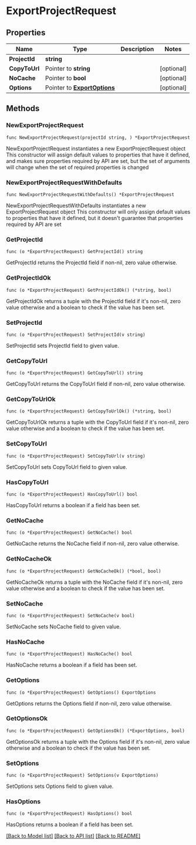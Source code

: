 # ExportProjectRequest

## Properties

Name | Type | Description | Notes
------------ | ------------- | ------------- | -------------
**ProjectId** | **string** |  | 
**CopyToUrl** | Pointer to **string** |  | [optional] 
**NoCache** | Pointer to **bool** |  | [optional] 
**Options** | Pointer to [**ExportOptions**](ExportOptions.md) |  | [optional] 

## Methods

### NewExportProjectRequest

`func NewExportProjectRequest(projectId string, ) *ExportProjectRequest`

NewExportProjectRequest instantiates a new ExportProjectRequest object
This constructor will assign default values to properties that have it defined,
and makes sure properties required by API are set, but the set of arguments
will change when the set of required properties is changed

### NewExportProjectRequestWithDefaults

`func NewExportProjectRequestWithDefaults() *ExportProjectRequest`

NewExportProjectRequestWithDefaults instantiates a new ExportProjectRequest object
This constructor will only assign default values to properties that have it defined,
but it doesn't guarantee that properties required by API are set

### GetProjectId

`func (o *ExportProjectRequest) GetProjectId() string`

GetProjectId returns the ProjectId field if non-nil, zero value otherwise.

### GetProjectIdOk

`func (o *ExportProjectRequest) GetProjectIdOk() (*string, bool)`

GetProjectIdOk returns a tuple with the ProjectId field if it's non-nil, zero value otherwise
and a boolean to check if the value has been set.

### SetProjectId

`func (o *ExportProjectRequest) SetProjectId(v string)`

SetProjectId sets ProjectId field to given value.


### GetCopyToUrl

`func (o *ExportProjectRequest) GetCopyToUrl() string`

GetCopyToUrl returns the CopyToUrl field if non-nil, zero value otherwise.

### GetCopyToUrlOk

`func (o *ExportProjectRequest) GetCopyToUrlOk() (*string, bool)`

GetCopyToUrlOk returns a tuple with the CopyToUrl field if it's non-nil, zero value otherwise
and a boolean to check if the value has been set.

### SetCopyToUrl

`func (o *ExportProjectRequest) SetCopyToUrl(v string)`

SetCopyToUrl sets CopyToUrl field to given value.

### HasCopyToUrl

`func (o *ExportProjectRequest) HasCopyToUrl() bool`

HasCopyToUrl returns a boolean if a field has been set.

### GetNoCache

`func (o *ExportProjectRequest) GetNoCache() bool`

GetNoCache returns the NoCache field if non-nil, zero value otherwise.

### GetNoCacheOk

`func (o *ExportProjectRequest) GetNoCacheOk() (*bool, bool)`

GetNoCacheOk returns a tuple with the NoCache field if it's non-nil, zero value otherwise
and a boolean to check if the value has been set.

### SetNoCache

`func (o *ExportProjectRequest) SetNoCache(v bool)`

SetNoCache sets NoCache field to given value.

### HasNoCache

`func (o *ExportProjectRequest) HasNoCache() bool`

HasNoCache returns a boolean if a field has been set.

### GetOptions

`func (o *ExportProjectRequest) GetOptions() ExportOptions`

GetOptions returns the Options field if non-nil, zero value otherwise.

### GetOptionsOk

`func (o *ExportProjectRequest) GetOptionsOk() (*ExportOptions, bool)`

GetOptionsOk returns a tuple with the Options field if it's non-nil, zero value otherwise
and a boolean to check if the value has been set.

### SetOptions

`func (o *ExportProjectRequest) SetOptions(v ExportOptions)`

SetOptions sets Options field to given value.

### HasOptions

`func (o *ExportProjectRequest) HasOptions() bool`

HasOptions returns a boolean if a field has been set.


[[Back to Model list]](../README.md#documentation-for-models) [[Back to API list]](../README.md#documentation-for-api-endpoints) [[Back to README]](../README.md)


